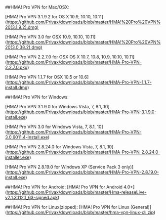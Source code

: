 ##HMA! Pro VPN for Mac/OSX:

[HMA! Pro VPN 3.1.9.2 for OS X 10.9, 10.10, 10.11] (https://github.com/Privax/downloads/blob/master/HMA!%20Pro%20VPN%20(3.1.9.2).dmg)

[HMA! Pro VPN 3.0 for OSX 10.9, 10.10, 10.11] (https://github.com/Privax/downloads/blob/master/HMA!%20Pro%20VPN%20(3.0.38.2).dmg)

[HMA! Pro VPN 2.2.7.0 for OSX  OS X 10.7, 10.8, 10.9, 10.10, 10.11] (https://github.com/Privax/downloads/blob/master/HMA-Pro-VPN-2.2.7.0.pkg)

[HMA! Pro VPN 1.1.7 for OSX  10.5 or 10.6] (https://github.com/Privax/downloads/blob/master/HMA-Pro-VPN-1.1.7-install.dmg)

##HMA! Pro VPN for Windows:

[HMA! Pro VPN 3.1.9.0 for Windows Vista, 7, 8.1, 10] (https://github.com/Privax/downloads/blob/master/HMA-Pro-VPN-3.1.9.0-install.exe)

[HMA! Pro VPN 3.0 for Windows Vista, 7, 8.1, 10] (https://github.com/Privax/downloads/blob/master/HMA-Pro-VPN-3.0.6011.4-install.exe)

[HMA! Pro VPN 2.8.24.0 for Windows Vista, 7, 8.1, 10] (https://github.com/Privax/downloads/blob/master/HMA-Pro-VPN-2.8.24.0-installer.exe)

[HMA! Pro VPN 2.8.19.0 for Windows XP (Service Pack 3 only)] (https://github.com/Privax/downloads/blob/master/HMA-Pro-VPN-2.8.19.0-install.exe)

##HMA! Pro VPN for Android:
[HMA! Pro VPN for Android 4.0+] (https://github.com/Privax/downloads/blob/master/Hma-releaseLive-v2.1.3.112.1_63-signed.apk)

##HMA! Pro VPN for Linux(zipped):
[HMA! Pro VPN for Linux (General)] (https://github.com/Privax/downloads/blob/master/hma-vpn-linux-cli.zip)
